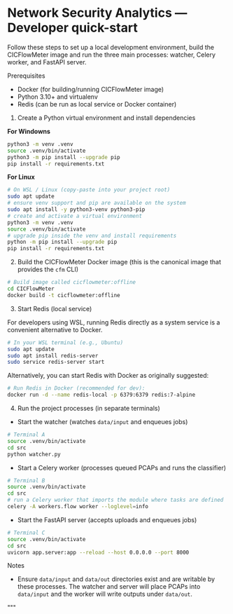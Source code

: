 # Network Security Analytics — Developer quick-start

Follow these steps to set up a local development environment, build the CICFlowMeter image and run the three main processes: watcher, Celery worker, and FastAPI server.

Prerequisites
- Docker (for building/running CICFlowMeter image)
- Python 3.10+ and virtualenv
- Redis (can be run as local service or Docker container)

1) Create a Python virtual environment and install dependencies

**For Windowns**
```bash
python3 -m venv .venv
source .venv/bin/activate
python3 -m pip install --upgrade pip
pip install -r requirements.txt
```
**For Linux**
````bash
# On WSL / Linux (copy-paste into your project root)
sudo apt update
# ensure venv support and pip are available on the system
sudo apt install -y python3-venv python3-pip
# create and activate a virtual environment
python3 -m venv .venv
source .venv/bin/activate
# upgrade pip inside the venv and install requirements
python -m pip install --upgrade pip
pip install -r requirements.txt
````

2) Build the CICFlowMeter Docker image (this is the canonical image that provides the `cfm` CLI)


```bash
# Build image called cicflowmeter:offline
cd CICFlowMeter
docker build -t cicflowmeter:offline
```

3) Start Redis (local service)

For developers using WSL, running Redis directly as a system service is a convenient alternative to Docker.

```bash
# In your WSL terminal (e.g., Ubuntu)
sudo apt update
sudo apt install redis-server
sudo service redis-server start
```

Alternatively, you can start Redis with Docker as originally suggested:


```bash
# Run Redis in Docker (recommended for dev):
docker run -d --name redis-local -p 6379:6379 redis:7-alpine
```

4) Run the project processes (in separate terminals)

- Start the watcher (watches `data/input` and enqueues jobs)

```bash
# Terminal A
source .venv/bin/activate
cd src
python watcher.py
```

- Start a Celery worker (processes queued PCAPs and runs the classifier)

```bash
# Terminal B
source .venv/bin/activate
cd src
# run a Celery worker that imports the module where tasks are defined
celery -A workers.flow worker --loglevel=info
```

- Start the FastAPI server (accepts uploads and enqueues jobs)

```bash
# Terminal C
source .venv/bin/activate
cd src
uvicorn app.server:app --reload --host 0.0.0.0 --port 8000
```

Notes
- Ensure `data/input` and `data/out` directories exist and are writable by these processes. The watcher and server will place PCAPs into `data/input` and the worker will write outputs under `data/out`.

"""

